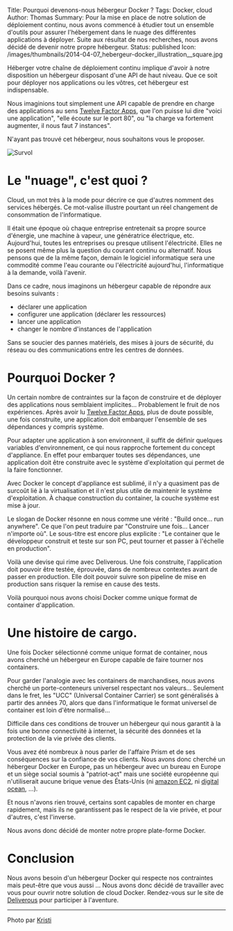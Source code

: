 Title: Pourquoi devenons-nous hébergeur Docker ?
Tags: Docker, cloud
Author: Thomas
Summary: Pour la mise en place de notre solution de déploiement continu, nous avons commencé à étudier tout un ensemble d'outils pour assurer l'hébergement dans le nuage des différentes applications à déployer. Suite aux résultat de nos recherches, nous avons décidé de devenir notre propre hébergeur. 
Status: published
Icon: /images/thumbnails/2014-04-07_hebergeur-docker_illustration__square.jpg

Héberger votre chaîne de déploiement continu implique d'avoir à notre disposition un hébergeur disposant d'une API de haut niveau. Que ce soit pour déployer nos applications ou les vôtres, cet hébergeur est indispensable.

Nous imaginions tout simplement une API capable de prendre en charge des applications au sens [Twelve Factor Apps](http://12factor.net/), que l'on puisse lui dire "voici une application", "elle écoute sur le port 80", ou "la charge va fortement augmenter, il nous faut 7 instances". 

N'ayant pas trouvé cet hébergeur, nous souhaitons vous le proposer.

![Survol]({filename}/images/2014-04-07_hebergeur-docker_illustration.jpg)

# Le "nuage", c'est quoi ?

Cloud, un mot très à la mode pour décrire ce que d'autres nomment des services hébergés. Ce mot-valise illustre pourtant un réel changement de consommation de l'informatique. 

Il était une époque où chaque entreprise entretenait sa propre source d'énergie, une machine à vapeur, une génératrice électrique, etc. Aujourd'hui, toutes les entreprises ou presque utilisent l'électricité. Elles ne se posent même plus la question du courant continu ou alternatif. Nous pensons que de la même façon, demain le logiciel informatique sera une commodité comme l'eau courante ou l'électricité aujourd'hui, l'informatique à la demande, voilà l'avenir.

Dans ce cadre, nous imaginons un hébergeur capable de répondre aux besoins suivants : 

- déclarer une application
- configurer une application (déclarer les ressources)
- lancer une application
- changer le nombre d'instances de l'application

Sans se soucier des pannes matériels, des mises à jours de sécurité, du réseau ou des communications entre les centres de données.

# Pourquoi Docker ?

Un certain nombre de contraintes sur la façon de construire et de déployer des applications nous semblaient implicites... Probablement le fruit de nos expériences. 
Après avoir lu [Twelve Factor Apps](http://12factor.net/), plus de doute possible, une fois construite, une application doit embarquer l'ensemble de ses dépendances y compris système. 

Pour adapter une application à son environnent, il suffit de définir quelques variables d'environnement, ce qui nous rapproche fortement du concept d'appliance. En effet pour embarquer toutes ses dépendances, une application doit être construite avec le système d'exploitation qui permet de la faire fonctionner.

Avec Docker le concept d'appliance est sublimé, il n'y a quasiment pas de surcoût lié à la virtualisation et il n'est plus utile de maintenir le système d'exploitation. À chaque construction du container, la couche système est mise à jour.

Le slogan de Docker résonne en nous comme une vérité : 
"Build once... run anywhere".
Ce que l'on peut traduire par "Construire une fois... Lancer n'importe où". 
Le sous-titre est encore plus explicite : "Le container que le développeur construit et teste sur son PC, peut tourner et passer à l'échelle en production".

Voilà une devise qui rime avec Deliverous. 
Une fois construite, l'application doit pouvoir être testée, éprouvée, dans de nombreux contextes avant de passer en production. 
Elle doit pouvoir suivre son pipeline de mise en production sans risquer la remise en cause des tests.

Voilà pourquoi nous avons choisi Docker comme unique format de container d'application.

# Une histoire de cargo.

Une fois Docker sélectionné comme unique format de container, nous avons cherché un hébergeur en Europe capable de faire tourner nos containers. 

Pour garder l'analogie avec les containers de marchandises, nous avons cherché un porte-conteneurs universel respectant nos valeurs... Seulement dans le fret, les "UCC" (Universal Container Carrier) se sont généralisés à partir des années 70, alors que dans l'informatique le format universel de container est loin d'être normalisé... 

Difficile dans ces conditions de trouver un hébergeur qui nous garantit à la fois une bonne connectivité à internet, la sécurité des données et la protection de la vie privée des clients. 

Vous avez été nombreux à nous parler de l'affaire Prism et de ses conséquences sur la confiance de vos clients. Nous avons donc cherché un hébergeur Docker en Europe, pas un hébergeur avec un bureau en Europe et un siège social soumis à "patriot-act" mais une société européenne qui n'utiliserait aucune brique venue des États-Unis (ni [amazon EC2](https://aws.amazon.com/ec2/), ni [digital ocean](https://www.digitalocean.com/), ...).

Et nous n'avons rien trouvé, certains sont capables de monter en charge rapidement, mais ils ne garantissent pas le respect de la vie privée, et pour d'autres, c'est l'inverse.

Nous avons donc décidé de monter notre propre plate-forme Docker. 

# Conclusion

Nous avons besoin d'un hébergeur Docker qui respecte nos contraintes mais peut-être que vous aussi ... Nous avons donc décidé de travailler avec vous pour ouvrir notre solution de cloud Docker. Rendez-vous sur le site de [Deliverous](http://deliverous.com/docker) pour participer à l'aventure.

---
Photo par [Kristi](https://www.flickr.com/photos/kristi_decourcy/9154543163)
